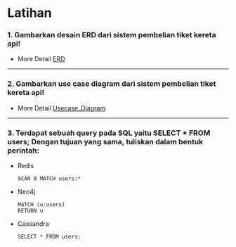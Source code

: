 # Latihan
### 1. Gambarkan desain ERD dari sistem pembelian tiket kereta api!
* More Detail [ERD](https://viewer.diagrams.net/?page-id=W5dUf4NcdmSJ9-Wtqa15&highlight=0000ff&edit=_blank&layers=1&nav=1&page-id=W5dUf4NcdmSJ9-Wtqa15&viewbox=%7B%22x%22%3A-100%2C%22y%22%3A-160%2C%22width%22%3A1621%2C%22height%22%3A831%2C%22border%22%3A100%7D#G1fenU1VWJol3SQcvGcw1HRr7-94XDyGfo)

----

### 2. Gambarkan use case diagram dari sistem pembelian tiket kereta api!
* More Detail [Usecase_Diagram](https://viewer.diagrams.net/?page-id=54cnupEtWff-8IgcIQ6t&highlight=0000ff&edit=_blank&layers=1&nav=1&page-id=54cnupEtWff-8IgcIQ6t#G1fenU1VWJol3SQcvGcw1HRr7-94XDyGfo)

----

### 3. Terdapat sebuah query pada SQL yaitu SELECT * FROM users; Dengan tujuan yang sama, tuliskan dalam bentuk perintah:
* Redis
	```
	SCAN 0 MATCH users:*
	```
* Neo4j
	```
	MATCH (u:users)
	RETURN u
	```
* Cassandra
	```
	SELECT * FROM users;
	```